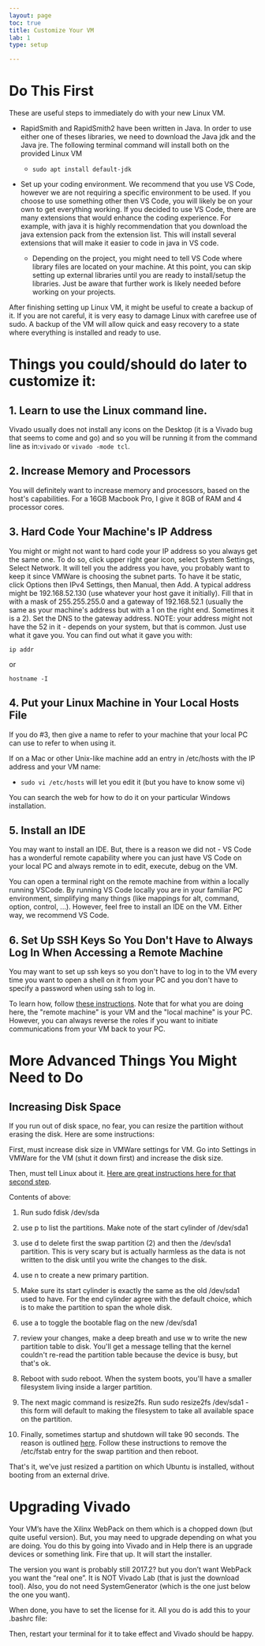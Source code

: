 ```yaml
---
layout: page
toc: true
title: Customize Your VM
lab: 1
type: setup

---
```


# Do This First
These are useful steps to immediately do with your new Linux VM.
* RapidSmith and RapidSmith2 have been written in Java. In order to use either one of theses libraries, we need to download the Java jdk and the Java jre. The following terminal command will install both on the provided Linux VM
  * ``sudo apt install default-jdk``


* Set up your coding environment. We recommend that you use VS Code, however we are not requiring a specific environment to be used. If you choose to use something other then VS Code, you will likely be on your own to get everything working. If you decided to use VS Code, there are many extensions that would enhance the coding experience. For example, with java it is highly recommendation that you download the java extension pack from the extension list. This will install several extensions that will make it easier to code in java in VS code.
  * Depending on the project, you might need to tell VS Code where library files are located on your machine. At this point, you can skip setting up external libraries until you are ready to install/setup the libraries. Just be aware that further work is likely needed before working on your projects.

After finishing setting up Linux VM, it might be useful to create a backup of it. If you are not careful, it is very easy to damage Linux with carefree use of sudo. A backup of the VM will allow quick and easy recovery to a state where everything is installed and ready to use.

# Things you could/should do later to customize it:

## 1. Learn to use the Linux command line.  
Vivado usually does not install any icons on the
Desktop (it is a Vivado bug that seems to come and go) 
and so you will be running it from the command line as in:``vivado`` or ``vivado -mode tcl``.

## 2. Increase Memory and Processors
You will definitely want to increase memory and processors, based on the
host's capabilities.  For a 16GB Macbook Pro, I give it 8GB of RAM
and 4 processor cores.  

## 3. Hard Code Your Machine's IP Address
You might or might not want to hard code your IP address so you always get the
same one.  To do so, click upper right gear icon, select System
Settings, Select Network. It will tell you the address you have, you
probably want to keep it since VMWare is choosing the subnet parts.
To have it be static, click Options then IPv4 Settings, then Manual,
then Add.  A typical address might be 192.168.52.130 (use whatever
your host gave it initially).  Fill that in with a mask of
255.255.255.0 and a gateway of 192.168.52.1 (usually the same as your machine's address
but with a 1 on the right end.  Sometimes it is a 2).  Set the DNS to the
gateway address.  NOTE: your address might not have the 52 in it -
depends on your system, but that is common.  Just use what
it gave you.  You can find out what it gave you with:

    ip addr
or

    hostname -I

## 4. Put your Linux Machine in Your Local Hosts File
If you do #3, then give a name to refer to your machine that your local
PC can use to refer to when using it.  

If on a Mac or other Unix-like machine add an entry in /etc/hosts with the IP address and your VM name:
  * ``sudo vi /etc/hosts`` will let you edit it (but you have to know some vi)

You can search the web for how to do it on your particular Windows installation.

## 5. Install an IDE
You may want to install an IDE.  But, there is a reason we did not -
VS Code has a wonderful remote capability where you can just have VS
Code on your local PC and always remote in to edit, execute, debug on
the VM.  

You can open a terminal right on the remote machine from within
a locally running VSCode.  By running VS Code locally you are in your familiar
PC environment, simplifying many things (like mappings for alt,
command, option, control, ...).  However, feel free to install an IDE
on the VM.  Either way, we recommend VS Code.

## 6. Set Up SSH Keys So You Don't Have to Always Log In When Accessing a Remote Machine
You may want to set up ssh keys so you don't have to log in to the
VM every time you want to open a shell on it from your PC and you
don't have to specify a password when using ssh to log in.

To learn how, follow [these instructions](https://github.com/byu-cpe/BYU-Computing-Tutorials/wiki/SShKeys).  Note that for what you are doing here, the "remote machine" is your VM and the "local machine" is your PC.  However, you can always reverse the roles if you want to initiate communications from your VM back to your PC.

# More Advanced Things You Might Need to Do

## Increasing Disk Space
If you run out of disk space, no fear, you can resize the partition without erasing the disk.  Here are some instructions:

First, must increase disk size in VMWare settings for VM.  Go into Settings in VMWare for the VM (shut it down first) and increase the disk size.

Then, must tell Linux about it.  [Here are great instructions here for that second step](https://askubuntu.com/questions/116351/increase-partition-size-on-which-ubuntu-is-installed/116367).

Contents of above:

1. Run sudo fdisk /dev/sda

2. use p to list the partitions. Make note of the start cylinder of /dev/sda1

3. use d to delete first the swap partition (2) and then the /dev/sda1
partition. This is very scary but is actually harmless as the data is
not written to the disk until you write the changes to the disk. 

4. use n to create a new primary partition.

5. Make sure its start cylinder is exactly the same as the old
/dev/sda1 used to have. For the end cylinder agree with the default
choice, which is to make the partition to span the whole disk.

6. use a to toggle the bootable flag on the new /dev/sda1

7. review your changes, make a deep breath and use w to write the new
partition table to disk. You'll get a message telling that the kernel
couldn't re-read the partition table because the device is busy, but
that's ok.

8. Reboot with sudo reboot. When the system boots, you'll have a
smaller filesystem living inside a larger partition. 

9. The next magic command is resize2fs. Run sudo resize2fs /dev/sda1 -
this form will default to making the filesystem to take all available
space on the partition. 

10. Finally, sometimes startup and shutdown will take 90 seconds.  The reason is outlined [here](https://askubuntu.com/questions/639559/very-slow-boot-with-ubuntu-15-04).  Follow these instructions to remove
the /etc/fstab entry for the swap partition and then reboot.

That's it, we've just resized a partition on which Ubuntu is installed, without booting from an external drive.

# Upgrading Vivado

Your VM’s have the Xilinx WebPack on them which is a chopped down (but quite useful version).   But, you may need to upgrade depending on what you are doing.  You do this by going into Vivado and in Help there is an upgrade devices or something link.  Fire that up.  It will start the installer.

The version you want is probably still 2017.2? but you don’t want WebPack you want the “real one”.  It is NOT Vivado Lab (that is just the download tool).  Also, you do not need SystemGenerator (which is the one just below the one you want).  

When done, you have to set the license for it.  All you do is add this to your .bashrc file:


Then, restart your terminal for it to take effect and Vivado should be happy.
